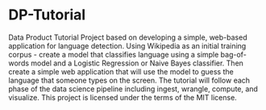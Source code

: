 # DP-Tutorial
Data Product Tutorial Project based on developing a simple, web-based application for language detection.
Using Wikipedia as an initial training corpus - create a model that classifies language using a simple bag-of-words model and a Logistic Regression or Naive Bayes classifier.  Then create a simple web application that will use the model to guess the language that someone types on the screen. The tutorial will follow each phase of the data science pipeline including ingest, wrangle, compute, and visualize.
This project is licensed under the terms of the MIT license.
